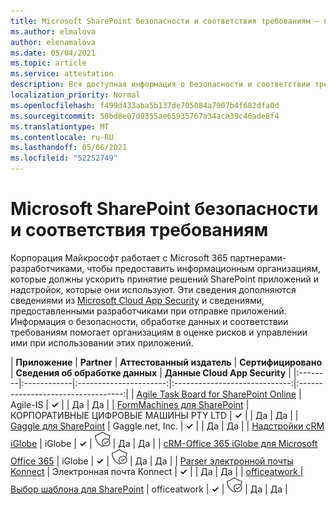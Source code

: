 ```yaml
---
title: Microsoft SharePoint безопасности и соответствия требованиям — все приложения
ms.author: elmalova
author: elenamalova
ms.date: 05/04/2021
ms.topic: article
ms.service: attestation
description: Вся доступная информация о безопасности и соответствии требованиям для всех SharePoint приложений Майкрософт.
localization_priority: Normal
ms.openlocfilehash: f499d433aba5b137de705084a7907b4f682dfa0d
ms.sourcegitcommit: 50bd8e07d9355ae65935767a34aca39c46ade8f4
ms.translationtype: MT
ms.contentlocale: ru-RU
ms.lasthandoff: 05/06/2021
ms.locfileid: "52252749"
---
```

# <a name="microsoft-sharepoint-app-security-and-compliance"></a>Microsoft SharePoint безопасности и соответствия требованиям

Корпорация Майкрософт работает с Microsoft 365 партнерами-разработчиками, чтобы предоставить информационным организациям, которые должны ускорить принятие решений SharePoint приложений и надстройок, которые они используют. Эти сведения дополняются сведениями из [Microsoft Cloud App Security](https://www.microsoft.com/en-us/enterprise-mobility-security/cloud-app-security) и сведениями, предоставленными разработчиками при отправке приложений. Информация о безопасности, обработке данных и соответствии требованиям помогает организациям в оценке рисков и управлении ими при использовании этих приложений.

| **Приложение** | **Partner** | **Аттестованный издатель** | **Сертифицировано** | **Сведения об обработке данных** | **Данные Cloud App Security** |
|:--------|:------------|:----------------------:|:-----------------------------:|:----------------------------------:|
| [Agile Task Board for SharePoint Online](./agile-is-task-board-for-sharepoint-online.md) | Agile-IS | **✓** |  | Да | Да |
| [FormMachines для SharePoint](./enterprise-digital-machines-pty-ltd-formmachines-for-sharepoint.md) | КОРПОРАТИВНЫЕ ЦИФРОВЫЕ МАШИНЫ PTY LTD | **✓** |  | Да | Да |
| [Gaggle для SharePoint](./gagglenet-inc-gaggle-for-sharepoint.md) | Gaggle.net, Inc. | **✓** |  | Да | Да |
| [Надстройки cRM iGlobe](./iglobe-crm-add-ons.md) | iGlobe | **✓** | <img alt="Certified application badge" src="../media/certified-badge.png" height="25" width="25" /> | Да | Да |
| [cRM-Office 365 iGlobe для Microsoft Office 365](./iglobe-crm-office-365-for-microsoft.md) | iGlobe | **✓** | <img alt="Certified application badge" src="../media/certified-badge.png" height="25" width="25" /> | Да | Да |
| [Parser электронной почты Konnect](./konnect-email-parser.md) | Электронная почта Konnect | **✓** |  | Да | Да |
| [officeatwork | Выбор шаблона для SharePoint](./officeatwork-officeatworktemplate-chooser-for-sharepoint.md) | officeatwork | **✓** | <img alt="Certified application badge" src="../media/certified-badge.png" height="25" width="25" /> | Да | Да |
